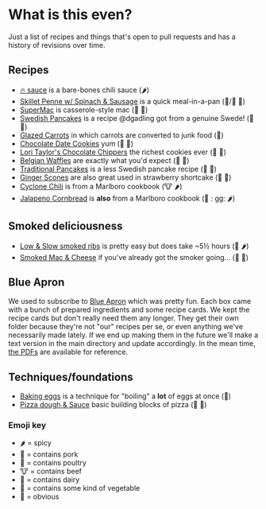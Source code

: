 # What is this even?
Just a list of recipes and things that's open to pull requests and has a history of revisions over time.

## Recipes
- [:fire: sauce](firesauce.md) is a bare-bones chili sauce (:hot_pepper:)
- [Skillet Penne w/ Spinach & Sausage](skillet-penne.md) is a quick meal-in-a-pan (:pig:/:chicken: :leaves:)
- [SuperMac](mac-n-chz.md) is casserole-style mac (:milk_glass: :egg:)
- [Swedish Pancakes](swedish-pancakes.md) is a recipe @dgadling got from a genuine Swede! (:egg: :milk_glass:)
- [Glazed Carrots](carrots.md) in which carrots are converted to junk food (:leaves:)
- [Chocolate Date Cookies](chocodate.md) yum (:milk_glass: :egg:)
- [Lori Taylor's Chocolate Chippers](chippers.md) the richest cookies ever (:milk_glass: :egg:)
- [Belgian Waffles](belgian-waffles.md) are exactly what you'd expect (:milk_glass: :egg:)
- [Traditional Pancakes](pancakes.md) is a less Swedish pancake recipe (:milk_glass: :egg:)
- [Ginger Scones](gingerscones.md) are also great used in strawberry shortcake (:milk_glass: :egg:)
- [Cyclone Chili](cyclone-chili.md) is from a Marlboro cookbook (:cow: :hot_pepper:)
- [Jalapeno Cornbread](jalapeno-cornbread.md) is **also** from a Marlboro cookbook (:milk_glass: : gg: :hot_pepper:)

## Smoked deliciousness
- [Low & Slow smoked ribs](low-slow-smoked-ribs.md) is pretty easy but does take ~5½ hours (:pig: :hot_pepper:)
- [Smoked Mac & Cheese](smoked-mac-cheeze.md) if you've already got the smoker going... (:pig: :milk_glass:)

## Blue Apron
We used to subscribe to [Blue Apron](https://www.blueapron.com) which was pretty fun. Each box came with a bunch of prepared ingredients and some recipe cards. We kept the recipe cards but don't really need them any longer. They get their own folder because they're not "our" recipes per se, or even anything we've necessarily made lately. If we end up making them in the future we'll make a text version in the main directory and update accordingly. In the mean time, [the PDFs](blue-apron/) are available for reference.

## Techniques/foundations
- [Baking eggs](baked-eggs.md) is a technique for "boiling" a **lot** of eggs at once (:egg:)
- [Pizza dough & Sauce](pizza.md) basic building blocks of pizza (:leaves: :milk_glass:)

### Emoji key
- :hot_pepper: = spicy
- :pig: = contains pork
- :chicken: = contains poultry
- :cow: = contains beef
- :milk_glass: = contains dairy
- :leaves: = contains some kind of vegetable
- :egg: = obvious
